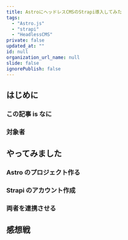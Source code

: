 ```yaml
---
title: AstroにヘッドレスCMSのStrapi導入してみた
tags:
  - "Astro.js"
  - "strapi"
  - "HeadlessCMS"
private: false
updated_at: ""
id: null
organization_url_name: null
slide: false
ignorePublish: false
---
```


## はじめに

### この記事 is なに

### 対象者

## やってみました

### Astro のプロジェクト作る

### Strapi のアカウント作成

### 両者を連携させる

## 感想戦
